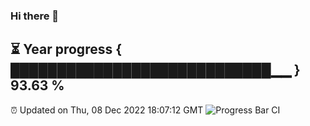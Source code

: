 ### Hi there 👋
⏳ Year progress { ████████████████████████████▁▁ } 93.63 %
---
⏰ Updated on Thu, 08 Dec 2022 18:07:12 GMT
![Progress Bar CI](https://github.com/Moyi321/Moyi321/workflows/Progress%20Bar%20CI/badge.svg)
